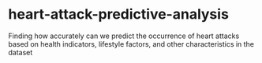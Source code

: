 # heart-attack-predictive-analysis
Finding how accurately can we predict the occurrence of heart attacks based  on health indicators, lifestyle factors, and other characteristics in the dataset

